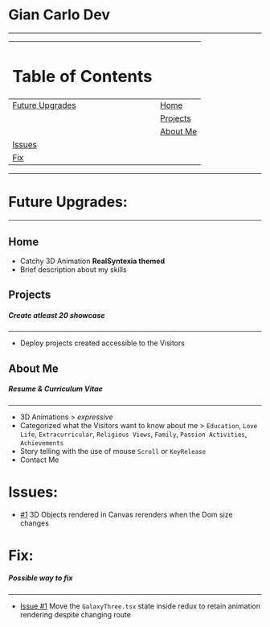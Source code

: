 # Gian Carlo Dev

---

[upgrades_url]: https://github.com/nikitimi/gian-carlo-portfolio?tab=readme-ov-file#future-upgrades
[home_url]: https://github.com/nikitimi/gian-carlo-portfolio?tab=readme-ov-file#home
[projects_url]: https://github.com/nikitimi/gian-carlo-portfolio?tab=readme-ov-file#projects
[about_me_url]: https://github.com/nikitimi/gian-carlo-portfolio?tab=readme-ov-file#about-me
[issues_url]: https://github.com/nikitimi/gian-carlo-portfolio?tab=readme-ov-file#issues
[fix_url]: https://github.com/nikitimi/gian-carlo-portfolio?tab=readme-ov-file#fix

| <h1>Table of Contents </h1>              |                          |
| :--------------------------------------- | :----------------------- |
| [Future Upgrades][upgrades_url]          | [Home][home_url]         |
|                                          | [Projects][projects_url] |
|                                          | [About Me][about_me_url] |
| [Issues][issues_url]                     |                          |
| [Fix][fix_url]                           |                          |

---

# Future Upgrades:

---

## Home

-   Catchy 3D Animation <strong>RealSyntexia themed</strong>
-   Brief description about my skills


## Projects

##### Create atleast **20** showcase

---

-   Deploy projects created accessible to the Visitors

## About Me

##### Resume & Curriculum Vitae

---

-   3D Animations > _expressive_
-   Categorized what the Visitors want to know about me > `Education`, `Love Life`, `Extracurricular`, `Religious Views`, `Family`, `Passion Activities`, `Achievements`
-   Story telling with the use of mouse `Scroll` or `KeyRelease`
-   Contact Me

# Issues:

-   [#1][fix_url] 3D Objects rendered in Canvas rerenders when the Dom size changes

# Fix:

##### Possible way to fix

---

-   [Issue #1][issues_url] Move the `GalaxyThree.tsx` state inside redux to retain animation rendering despite changing route
